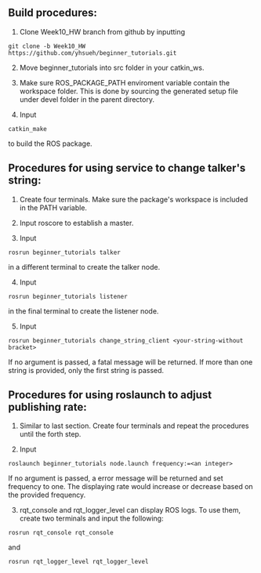 ## Build procedures:
1. Clone Week10_HW branch from github by inputting
```
git clone -b Week10_HW https://github.com/yhsueh/beginner_tutorials.git
```

2. Move beginner_tutorials into src folder in your catkin_ws.

2. Make sure ROS_PACKAGE_PATH enviroment variable contain the workspace folder. This is done by sourcing the generated setup file under devel folder in the parent directory.

3. Input 
```
catkin_make
```
to build the ROS package.

## Procedures for using service to change talker's string:
1. Create four terminals. Make sure the package's workspace is included in the PATH variable.

2. Input roscore to establish a master.

3. Input 
```
rosrun beginner_tutorials talker
```
in a different terminal to create the talker node.

4. Input 
```
rosrun beginner_tutorials listener
```
in the final terminal to create the listener node.

5. Input
```
rosrun beginner_tutorials change_string_client <your-string-without bracket>
```
If no argument is passed, a fatal message will be returned. If more than one string is provided, only the first string is passed.

## Procedures for using roslaunch to adjust publishing rate:
1. Similar to last section. Create four terminals and repeat the procedures until the forth step.

2. Input
```
roslaunch beginner_tutorials node.launch frequency:=<an integer>
```
If no argument is passed, a error message will be returned and set frequency to one. The displaying rate would increase or decrease based on the provided frequency.

3. rqt_console and rqt_logger_level can display ROS logs. To use them, create two terminals and input the following:
```
rosrun rqt_console rqt_console
```
and
```
rosrun rqt_logger_level rqt_logger_level
```

